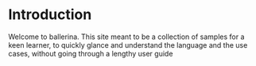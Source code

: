 # Introduction

Welcome to ballerina. This site meant to be a collection of samples for a keen learner, to quickly glance and understand the language and the use cases, without going through a lengthy user guide